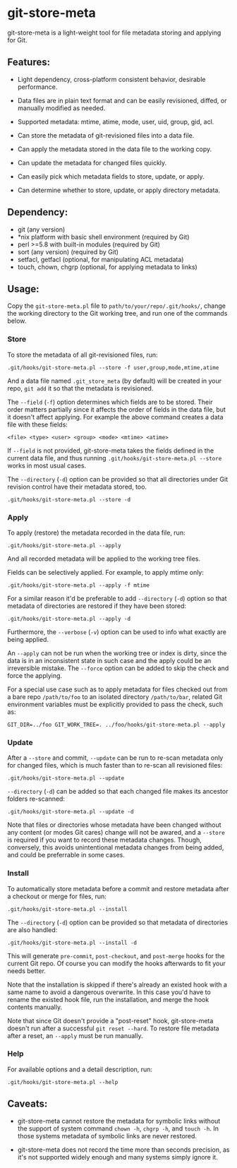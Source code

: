 git-store-meta
===============================================================================

git-store-meta is a light-weight tool for file metadata storing and applying
for Git.

Features:
-------------------------------------------------------------------------------

* Light dependency, cross-platform consistent behavior, desirable performance.

* Data files are in plain text format and can be easily revisioned, diffed, or
  manually modified as needed.

* Supported metadata: mtime, atime, mode, user, uid, group, gid, acl.

* Can store the metadata of git-revisioned files into a data file.

* Can apply the metadata stored in the data file to the working copy.

* Can update the metadata for changed files quickly.

* Can easily pick which metadata fields to store, update, or apply.

* Can determine whether to store, update, or apply directory metadata.

Dependency:
-------------------------------------------------------------------------------

- git (any version)
- *nix platform with basic shell environment (required by Git)
- perl >=5.8 with built-in modules (required by Git)
- sort (any version) (required by Git)
- setfacl, getfacl (optional, for manipulating ACL metadata)
- touch, chown, chgrp (optional, for applying metadata to links)

Usage:
-------------------------------------------------------------------------------

Copy the `git-store-meta.pl` file to `path/to/your/repo/.git/hooks/`, change
the working directory to the Git working tree, and run one of the commands
below.

### Store

To store the metadata of all git-revisioned files, run:

    .git/hooks/git-store-meta.pl --store -f user,group,mode,mtime,atime

And a data file named `.git_store_meta` (by default) will be created in your
repo, `git add` it so that the metadata is revisioned.

The `--field` (`-f`) option determines which fields are to be stored. Their
order matters partially since it affects the order of fields in the data
file, but it doesn't affect applying. For example the above command creates
a data file with these fields:

    <file> <type> <user> <group> <mode> <mtime> <atime>

If `--field` is not provided, git-store-meta takes the fields defined in the
current data file, and thus running `.git/hooks/git-store-meta.pl --store`
works in most usual cases.

The `--directory` (`-d`) option can be provided so that all directories under
Git revision control have their metadata stored, too.

    .git/hooks/git-store-meta.pl --store -d

### Apply

To apply (restore) the metadata recorded in the data file, run:

    .git/hooks/git-store-meta.pl --apply

And all recorded metadata will be applied to the working tree files.

Fields can be selectively applied. For example, to apply mtime only:

    .git/hooks/git-store-meta.pl --apply -f mtime

For a similar reason it'd be preferable to add `--directory` (`-d`) option so
that metadata of directories are restored if they have been stored:

    .git/hooks/git-store-meta.pl --apply -d

Furthermore, the `--verbose` (`-v`) option can be used to info what exactly are
being applied.

An `--apply` can not be run when the working tree or index is dirty, since the
data is in an inconsistent state in such case and the apply could be an
irreversible mistake. The `--force` option can be added to skip the check and
force the applying.

For a special use case such as to apply metadata for files checked out from a
bare repo `/path/to/foo` to an isolated directory `/path/to/bar`, related Git
environment variables must be explicitly provided to pass the check, such as:

    GIT_DIR=../foo GIT_WORK_TREE=. ../foo/hooks/git-store-meta.pl --apply

### Update

After a `--store` and commit, `--update` can be run to re-scan metadata only
for changed files, which is much faster than to re-scan all revisioned files:

    .git/hooks/git-store-meta.pl --update

`--directory` (`-d`) can be added so that each changed file makes its ancestor
folders re-scanned:

    .git/hooks/git-store-meta.pl --update -d

Note that files or directories whose metadata have been changed without any
content (or modes Git cares) change will not be awared, and a `--store` is
required if you want to record these metadata changes. Though, conversely,
this avoids unintentional metadata changes from being added, and could be
preferrable in some cases.

### Install

To automatically store metadata before a commit and restore metadata after a
checkout or merge for files, run:

    .git/hooks/git-store-meta.pl --install

The `--directory` (`-d`) option can be provided so that metadata of directories
are also handled:

    .git/hooks/git-store-meta.pl --install -d

This will generate `pre-commit`, `post-checkout`, and `post-merge` hooks for
the current Git repo. Of course you can modify the hooks afterwards to fit
your needs better.

Note that the installation is skipped if there's already an existed hook with
a same name to avoid a dangerous overwrite. In this case you'd have to rename
the existed hook file, run the installation, and merge the hook contents
manually.

Note that since Git doesn't provide a "post-reset" hook, git-store-meta doesn't
run after a successful `git reset --hard`. To restore file metadata after a
reset, an `--apply` must be run manually.

### Help

For available options and a detail description, run:

    .git/hooks/git-store-meta.pl --help

Caveats:
-------------------------------------------------------------------------------

* git-store-meta cannot restore the metadata for symbolic links without the
  support of system command `chown -h`, `chgrp -h`, and `touch -h`. In those
  systems metadata of symbolic links are never restored.

* git-store-meta does not record the time more than seconds precision, as it's
  not supported widely enough and many systems simply ignore it.
